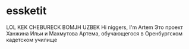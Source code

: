 # essketit
LOL KEK CHEBURECK BOMJH UZBEK
Hi niggers, I'm Artem
Это проект Ханжина Ильи и Махмутова Артема, обучающегося в Оренбургском кадетском училище
